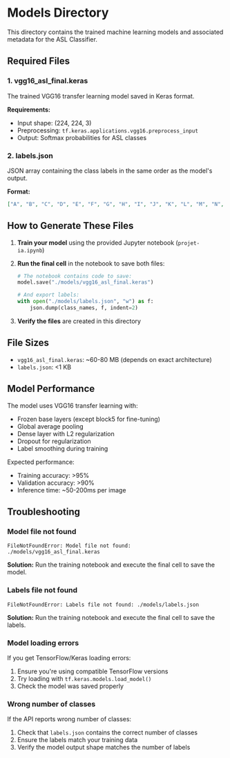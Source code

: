 # Models Directory

This directory contains the trained machine learning models and associated metadata for the ASL Classifier.

## Required Files

### 1. vgg16_asl_final.keras
The trained VGG16 transfer learning model saved in Keras format.

**Requirements:**
- Input shape: (224, 224, 3)
- Preprocessing: `tf.keras.applications.vgg16.preprocess_input`
- Output: Softmax probabilities for ASL classes

### 2. labels.json
JSON array containing the class labels in the same order as the model's output.

**Format:**
```json
["A", "B", "C", "D", "E", "F", "G", "H", "I", "J", "K", "L", "M", "N", "O", "P", "Q", "R", "S", "T", "U", "V", "W", "X", "Y", "Z"]
```

## How to Generate These Files

1. **Train your model** using the provided Jupyter notebook (`projet-ia.ipynb`)

2. **Run the final cell** in the notebook to save both files:
   ```python
   # The notebook contains code to save:
   model.save("./models/vgg16_asl_final.keras")
   
   # And export labels:
   with open("./models/labels.json", "w") as f:
       json.dump(class_names, f, indent=2)
   ```

3. **Verify the files** are created in this directory

## File Sizes

- `vgg16_asl_final.keras`: ~60-80 MB (depends on exact architecture)
- `labels.json`: <1 KB

## Model Performance

The model uses VGG16 transfer learning with:
- Frozen base layers (except block5 for fine-tuning)
- Global average pooling
- Dense layer with L2 regularization
- Dropout for regularization
- Label smoothing during training

Expected performance:
- Training accuracy: >95%
- Validation accuracy: >90%
- Inference time: ~50-200ms per image

## Troubleshooting

### Model file not found
```
FileNotFoundError: Model file not found: ./models/vgg16_asl_final.keras
```
**Solution:** Run the training notebook and execute the final cell to save the model.

### Labels file not found
```
FileNotFoundError: Labels file not found: ./models/labels.json
```
**Solution:** Run the training notebook and execute the final cell to save the labels.

### Model loading errors
If you get TensorFlow/Keras loading errors:
1. Ensure you're using compatible TensorFlow versions
2. Try loading with `tf.keras.models.load_model()`
3. Check the model was saved properly

### Wrong number of classes
If the API reports wrong number of classes:
1. Check that `labels.json` contains the correct number of classes
2. Ensure the labels match your training data
3. Verify the model output shape matches the number of labels
